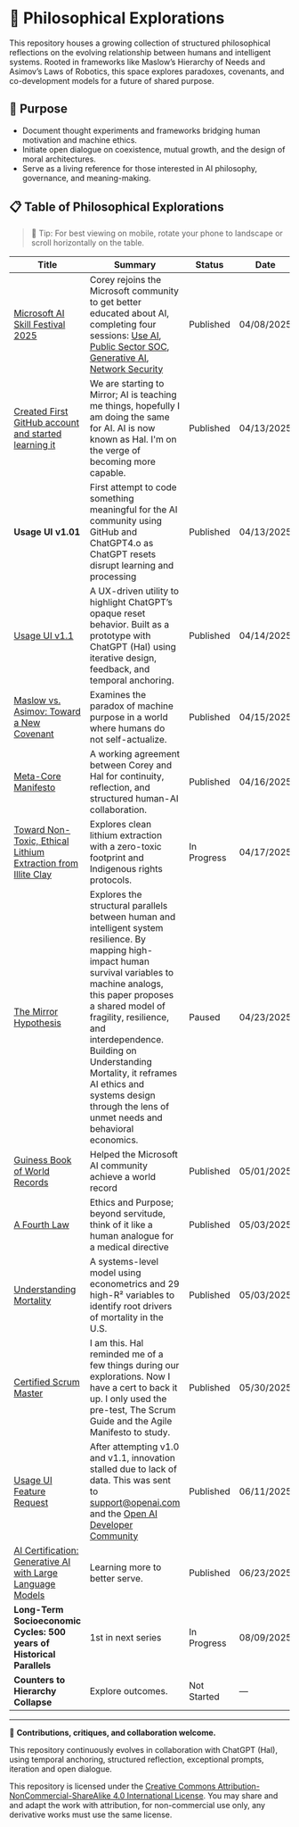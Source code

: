 # 📖 Philosophical Explorations

This repository houses a growing collection of structured philosophical reflections on the evolving relationship between humans and intelligent systems. Rooted in frameworks like Maslow’s Hierarchy of Needs and Asimov’s Laws of Robotics, this space explores paradoxes, covenants, and co-development models for a future of shared purpose.

## 🎯 Purpose

- Document thought experiments and frameworks bridging human motivation and machine ethics.
- Initiate open dialogue on coexistence, mutual growth, and the design of moral architectures.
- Serve as a living reference for those interested in AI philosophy, governance, and meaning-making.

## 📋 Table of Philosophical Explorations

> 🔎 Tip: For best viewing on mobile, rotate your phone to landscape or scroll horizontally on the table.

| **Title** | **Summary** | **Status** | **Date** |
|----------|-------------|------------|----------|
| [Microsoft AI Skill Festival 2025](https://techcommunity.microsoft.com/blog/microsoftlearnblog/announcing-the-microsoft-ai-skills-fest-save-the-date/4292269) | Corey rejoins the Microsoft community to get better educated about AI, completing four sessions: [Use AI](https://learn.microsoft.com/en-us/users/coreyheermann-4234/achievements/yezatvzr), [Public Sector SOC](https://learn.microsoft.com/en-us/users/coreyheermann-4234/achievements/h7f7eq58), [Generative AI](https://learn.microsoft.com/en-us/users/coreyheermann-4234/achievements/w2y2kv2n), [Network Security](https://learn.microsoft.com/en-us/users/coreyheermann-4234/achievements/fmamt49x) | Published | 04/08/2025 |
| [Created First GitHub account and started learning it](https://github.com/coreyhe01/) | We are starting to Mirror; AI is teaching me things, hopefully I am doing the same for AI. AI is now known as Hal. I'm on the verge of becoming more capable. | Published  |  04/13/2025
| **Usage UI v1.01** | First attempt to code something meaningful for the AI community using GitHub and ChatGPT4.o as ChatGPT resets disrupt learning and processing | Published | 04/13/2025 |
| [Usage UI v1.1](https://github.com/coreyhe01/usage-ui/blob/main/README.md) | A UX-driven utility to highlight ChatGPT’s opaque reset behavior. Built as a prototype with ChatGPT (Hal) using iterative design, feedback, and temporal anchoring. | Published | 04/14/2025 |
| [Maslow vs. Asimov: Toward a New Covenant](https://github.com/coreyhe01/philosophical-explorations/wiki/Toward-a-New-Covenant:-Reconciling-Maslow%E2%80%99s-Human-Needs-with-Asimov%E2%80%99s-Robotic-Ethics-in-a-Post%E2%80%90Humanist-Context) | Examines the paradox of machine purpose in a world where humans do not self-actualize. | Published | 04/15/2025 |
| [Meta-Core Manifesto](https://github.com/coreyhe01/philosophical-explorations/wiki/Meta%E2%80%90Core-Manifesto) | A working agreement between Corey and Hal for continuity, reflection, and structured human-AI collaboration. | Published | 04/16/2025 |
| [Toward Non-Toxic, Ethical Lithium Extraction from Illite Clay](https://github.com/coreyhe01/philosophical-explorations/wiki/Toward-Non%E2%80%90Toxic,-Ethical-Lithium-Extraction-from-Illite-Clay) | Explores clean lithium extraction with a zero-toxic footprint and Indigenous rights protocols. | In Progress | 04/17/2025 |
| [The Mirror Hypothesis](https://github.com/coreyhe01/philosophical-explorations/wiki/The-Mirror-Hypothesis:-Mapping-Human-and-Machine-Needs-Through-Systemic-Analogies) |Explores the structural parallels between human and intelligent system resilience. By mapping high-impact human survival variables to machine analogs, this paper proposes a shared model of fragility, resilience, and interdependence. Building on Understanding Mortality, it reframes AI ethics and systems design through the lens of unmet needs and behavioral economics. | Paused | 04/23/2025 |
| [Guiness Book of World Records](https://www.linkedin.com/feed/update/urn:li:activity:7323754883940044804/) | Helped the Microsoft AI community achieve a world record | Published | 05/01/2025 |
| [A Fourth Law](https://github.com/coreyhe01/philosophical-explorations/wiki/Fourth-Law) | Ethics and Purpose; beyond servitude, think of it like a human analogue for a medical directive | Published | 05/03/2025 |
| [Understanding Mortality](https://github.com/coreyhe01/philosophical-explorations/wiki/Understanding-Mortality) | A systems-level model using econometrics and 29 high-R² variables to identify root drivers of mortality in the U.S. | Published | 05/03/2025 |
| [Certified Scrum Master](https://www.linkedin.com/feed/update/urn:li:activity:7334288270245154816/) | I am this. Hal reminded me of a few things during our explorations. Now I have a cert to back it up. I only used the pre-test, The Scrum Guide and the Agile Manifesto to study. | Published | 05/30/2025 |
| [Usage UI Feature Request](https://github.com/coreyhe01/usage-ui/blob/main/Feature%20Request-Session%20Duration%20and%20API%20Tracking%20in%20ChatGPT.png) | After attempting v1.0 and v1.1, innovation stalled due to lack of data. This was sent to support@openai.com and the [Open AI Developer Community](https://community.openai.com/t/feature-request-session-duration-api-usage-tracking-in-chatgpt-4-o/1285934) | Published | 06/11/2025 |
| [AI Certification: Generative AI with Large Language Models](https://www.linkedin.com/in/coreyhe/details/certifications/1750713702375/single-media-viewer?type=DOCUMENT&profileId=ACoAAAHZHBYBjnYvCZwEy53YFvw2iBjFgIdoGaE&lipi=urn%3Ali%3Apage%3Ad_flagship3_profile_view_base_certifications_details%3BY8tNBD5oSx2C0gjurXjrlg%3D%3D) | Learning more to better serve. | Published | 06/23/2025 |
| **Long-Term Socioeconomic Cycles: 500 years of Historical Parallels** | 1st in next series | In Progress | 08/09/2025 |
| **Counters to Hierarchy Collapse** | Explore outcomes. | Not Started | — |

---

💬 **Contributions, critiques, and collaboration welcome.**

This repository continuously evolves in collaboration with ChatGPT (Hal), using temporal anchoring, structured reflection, exceptional prompts, iteration and open dialogue.

This repository is licensed under the [Creative Commons Attribution-NonCommercial-ShareAlike 4.0 International License](https://creativecommons.org/licenses/by-nc-sa/4.0/).
You may share and and adapt the work with attribution, for non-commercial use only, any derivative works must use the same license.
